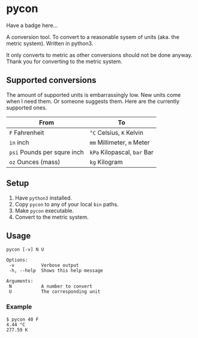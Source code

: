 # pycon

Have a badge here...

A conversion tool. To convert to a reasonable sysem of units (aka. the metric system). Written in python3.

It only converts to metric as other conversions should not be done anyway.
Thank you for converting to the metric system.  


## Supported conversions

The amount of supported units is embarrassingly low. New units come when I need them. Or someone suggests them. Here are the currently supported ones.

| From           | To                       |
| -------------- | ------------------------ |
| `F` Fahrenheit | `°C` Celsius, `K` Kelvin |
| `in` inch      | `mm` Millimeter, `m` Meter |
| `psi` Pounds per squre inch | `kPa` Kilopascal, `bar` Bar |
| `oz` Ounces (mass) | `kg` Kilogram |


## Setup

1. Have `python3` installed.
2. Copy `pycon` to any of your local `bin` paths.
3. Make `pycon` executable.
3. Convert to the metric system.


## Usage

    pycon [-v] N U
    
    Options:
     -v          Verbose output
     -h, --help  Shows this help message

    Arguments:
     N           A number to convert
     U           The corresponding unit

### Example

    $ pycon 40 F
    4.44 °C
    277.59 K
